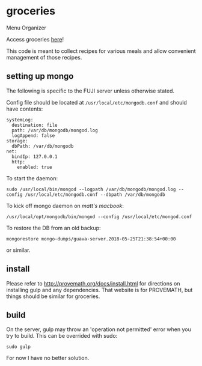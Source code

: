 # groceries
Menu Organizer

Access groceries [here](http://learnnation.org:8243)!

This code is meant to collect recipes for various meals and allow convenient management of those recipes.


## setting up mongo

The following is specific to the FUJI server unless otherwise stated.

Config file should be located at `/usr/local/etc/mongodb.conf` and should have contents:

    systemLog:
      destination: file
      path: /var/db/mongodb/mongod.log
      logAppend: false
    storage:
      dbPath: /var/db/mongodb
    net:
      bindIp: 127.0.0.1
      http:
        enabled: true

To start the daemon:

    sudo /usr/local/bin/mongod --logpath /var/db/mongodb/mongod.log --config /usr/local/etc/mongodb.conf --dbpath /var/db/mongodb

To kick off mongo daemon on *matt's macbook*:

    /usr/local/opt/mongodb/bin/mongod --config /usr/local/etc/mongod.conf

To restore the DB from an old backup:

    mongorestore mongo-dumps/guava-server.2018-05-25T21:38:54+00:00
    
or similar.


## install
Please refer to http://provemath.org/docs/install.html for directions on installing gulp and any dependencies.  That website is for PROVEMATH, but things should be similar for groceries.


## build

On the server, gulp may throw an 'operation not permitted' error when you try to build.  This can be overrided with sudo:

    sudo gulp

For now I have no better solution.

